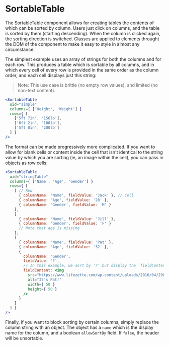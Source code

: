 # SortableTable

The SortableTable component allows for creating tables the contents of which can be sorted by column. Users just click on columns, and the table is sorted by them (starting descending). When the column is clicked again, the sorting direction is switched. Classes are applied to elements throught the DOM of the component to make it easy to style in almost any circumstance.

The simplest example uses an array of strings for both the columns and for each row. This produces a table which is sortable by all columns, and in which every cell of every row is provided in the same order as the column order, and each cell displays just this string:

> Note: This use case is brittle (no empty row values), and limited (no non-text content).

```jsx
<SortableTable
  uid="simple"
  columns={ ['Height', 'Weight'] }
  rows={ [
    ['5ft 7in', '156lb'],
    ['6ft 2in', '180lb'],
    ['5ft 0in', '200lb']
  ] }
/>
```

The format can be made progressively more complicated. If you want to allow for blank cells or content inside the cell that isn't identical to the string value by which you are sorting (ie, an image within the cell), you can pass in objects as row cells:

```jsx
<SortableTable
  uid="stringTable"
  columns={ ['Name', 'Age', 'Gender'] }
  rows={ [
    [ // Row
      { columnName: 'Name', fieldValue: 'Jack' }, // Cell
      { columnName: 'Age', fieldValue: '28' },
      { columnName: 'Gender', fieldValue: 'M' }
    ],
    [
      { columnName: 'Name', fieldValue: 'Jill' },
      { columnName: 'Gender', fieldValue: 'F' }
      // Note that age is missing
    ],
    [
      { columnName: 'Name', fieldValue: 'Pat' },
      { columnName: 'Age', fieldValue: '32' },
      {
        columnName: 'Gender',
        fieldValue: '?',
        // In this example, we sort by '?' but display the `fieldContent` below
        fieldContent: <img
          src="https://www.lifezette.com/wp-content/uploads/2016/04/298216_full.jpg"
          alt="It's Pat!"
          width={ 50 }
          height={ 50 }
        />
      }
    ]
  ] }
/>
```

Finally, if you want to block sorting by certain columns, simply replace the column string with an object. The object has a `name` which is the display name for the column, and a boolean `allowSortBy` field. If `false`, the header will be unsortable.
